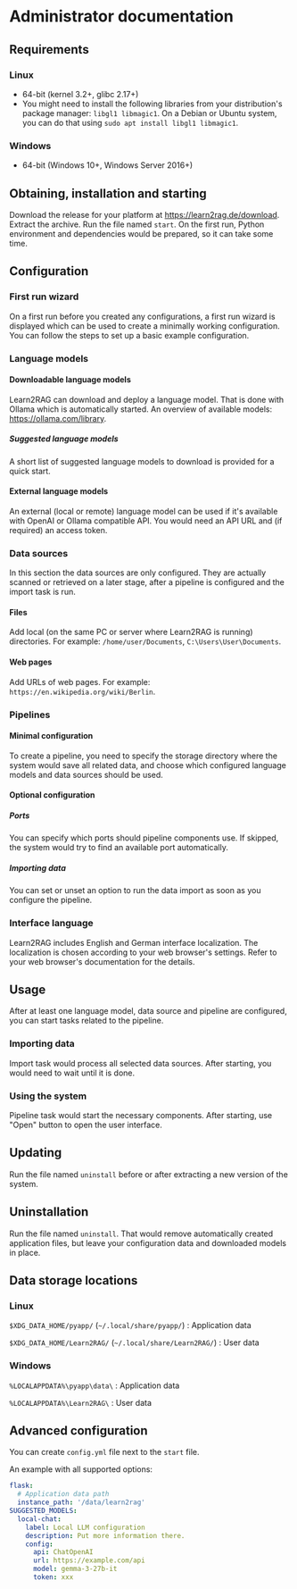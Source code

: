 # Administrator documentation
## Requirements
### Linux
- 64-bit (kernel 3.2+, glibc 2.17+)
- You might need to install the following libraries from your distribution's package manager: `libgl1 libmagic1`. On a Debian or Ubuntu system, you can do that using `sudo apt install libgl1 libmagic1`.
### Windows
- 64-bit (Windows 10+, Windows Server 2016+)
## Obtaining, installation and starting
Download the release for your platform at <https://learn2rag.de/download>.
Extract the archive.
Run the file named `start`.
On the first run, Python environment and dependencies would be prepared, so it can take some time.
## Configuration
### First run wizard
On a first run before you created any configurations, a first run wizard is displayed which can be used to create a minimally working configuration.
You can follow the steps to set up a basic example configuration.
### Language models
#### Downloadable language models
Learn2RAG can download and deploy a language model.
That is done with Ollama which is automatically started.
An overview of available models: <https://ollama.com/library>.
##### Suggested language models
A short list of suggested language models to download is provided for a quick start.
#### External language models
An external (local or remote) language model can be used if it's available with OpenAI or Ollama compatible API.
You would need an API URL and (if required) an access token.
### Data sources
In this section the data sources are only configured.
They are actually scanned or retrieved on a later stage, after a pipeline is configured and the import task is run.
#### Files
Add local (on the same PC or server where Learn2RAG is running) directories.
For example: `/home/user/Documents`, `C:\Users\User\Documents`.
#### Web pages
Add URLs of web pages.
For example: `https://en.wikipedia.org/wiki/Berlin`.
### Pipelines
#### Minimal configuration
To create a pipeline, you need to specify the storage directory where the system would save all related data, and choose which configured language models and data sources should be used.
#### Optional configuration
##### Ports
You can specify which ports should pipeline components use.
If skipped, the system would try to find an available port automatically.
##### Importing data
You can set or unset an option to run the data import as soon as you configure the pipeline.
### Interface language
Learn2RAG includes English and German interface localization.
The localization is chosen according to your web browser's settings.
Refer to your web browser's documentation for the details.
## Usage
After at least one language model, data source and pipeline are configured, you can start tasks related to the pipeline.
### Importing data
Import task would process all selected data sources.
After starting, you would need to wait until it is done.
### Using the system
Pipeline task would start the necessary components.
After starting, use "Open" button to open the user interface.
## Updating
Run the file named `uninstall` before or after extracting a new version of the system.
## Uninstallation
Run the file named `uninstall`.
That would remove automatically created application files, but leave your configuration data and downloaded models in place.
## Data storage locations
### Linux
`$XDG_DATA_HOME/pyapp/` (`~/.local/share/pyapp/`)
: Application data

`$XDG_DATA_HOME/Learn2RAG/` (`~/.local/share/Learn2RAG/`)
: User data
### Windows
`%LOCALAPPDATA%\pyapp\data\`
: Application data

`%LOCALAPPDATA%\Learn2RAG\`
: User data
## Advanced configuration
You can create `config.yml` file next to the `start` file.

An example with all supported options:
```yml
flask:
  # Application data path
  instance_path: '/data/learn2rag'
SUGGESTED_MODELS:
  local-chat:
    label: Local LLM configuration
    description: Put more information there.
    config:
      api: ChatOpenAI
      url: https://example.com/api
      model: gemma-3-27b-it
      token: xxx
```
